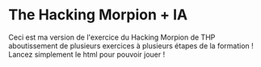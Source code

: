 # The Hacking Morpion + IA

Ceci est ma version de l'exercice du Hacking Morpion de THP aboutissement de plusieurs exercices à plusieurs étapes de la formation !
Lancez simplement le html pour pouvoir jouer !
